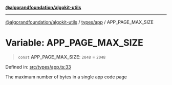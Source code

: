 [**@algorandfoundation/algokit-utils**](../../../README.md)

***

[@algorandfoundation/algokit-utils](../../../README.md) / [types/app](../README.md) / APP\_PAGE\_MAX\_SIZE

# Variable: APP\_PAGE\_MAX\_SIZE

> `const` **APP\_PAGE\_MAX\_SIZE**: `2048` = `2048`

Defined in: [src/types/app.ts:33](https://github.com/algorandfoundation/algokit-utils-ts/blob/main/src/types/app.ts#L33)

The maximum number of bytes in a single app code page
